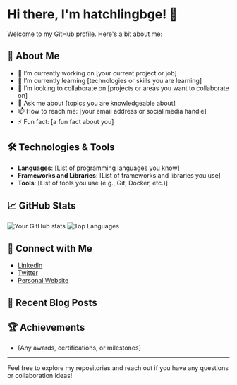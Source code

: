 # Hi there, I'm hatchlingbge! 👋

Welcome to my GitHub profile. Here's a bit about me:

## 🌱 About Me
- 🔭 I’m currently working on [your current project or job]
- 🌱 I’m currently learning [technologies or skills you are learning]
- 👯 I’m looking to collaborate on [projects or areas you want to collaborate on]
- 💬 Ask me about [topics you are knowledgeable about]
- 📫 How to reach me: [your email address or social media handle]
- ⚡ Fun fact: [a fun fact about you]

## 🛠️ Technologies & Tools
- **Languages**: [List of programming languages you know]
- **Frameworks and Libraries**: [List of frameworks and libraries you use]
- **Tools**: [List of tools you use (e.g., Git, Docker, etc.)]

## 📈 GitHub Stats
![Your GitHub stats](https://github-readme-stats.vercel.app/api?username=hatchlingbge&show_icons=true&hide_border=true)
![Top Languages](https://github-readme-stats.vercel.app/api/top-langs/?username=hatchlingbge&layout=compact&hide_border=true)

## 🔗 Connect with Me
- [LinkedIn](https://www.linkedin.com/in/your-profile)
- [Twitter](https://twitter.com/your-profile)
- [Personal Website](https://your-website.com)

## 📝 Recent Blog Posts
<!-- BLOG-POST-LIST:START -->
<!-- BLOG-POST-LIST:END -->

## 🏆 Achievements
- [Any awards, certifications, or milestones]

---

Feel free to explore my repositories and reach out if you have any questions or collaboration ideas!
